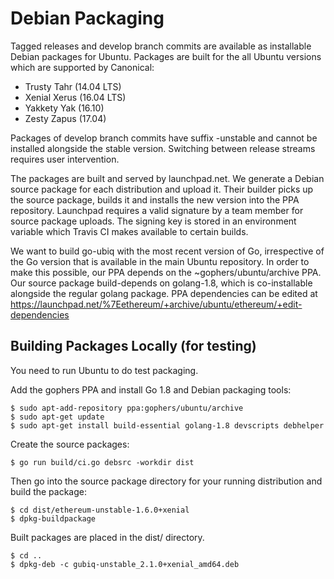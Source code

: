 # Debian Packaging

Tagged releases and develop branch commits are available as installable Debian packages
for Ubuntu. Packages are built for the all Ubuntu versions which are supported by
Canonical:

- Trusty Tahr (14.04 LTS)
- Xenial Xerus (16.04 LTS)
- Yakkety Yak (16.10)
- Zesty Zapus (17.04)

Packages of develop branch commits have suffix -unstable and cannot be installed alongside
the stable version. Switching between release streams requires user intervention.

The packages are built and served by launchpad.net. We generate a Debian source package
for each distribution and upload it. Their builder picks up the source package, builds it
and installs the new version into the PPA repository. Launchpad requires a valid signature
by a team member for source package uploads. The signing key is stored in an environment
variable which Travis CI makes available to certain builds.

We want to build go-ubiq with the most recent version of Go, irrespective of the Go
version that is available in the main Ubuntu repository. In order to make this possible,
our PPA depends on the ~gophers/ubuntu/archive PPA. Our source package build-depends on
golang-1.8, which is co-installable alongside the regular golang package. PPA dependencies
can be edited at https://launchpad.net/%7Eethereum/+archive/ubuntu/ethereum/+edit-dependencies

## Building Packages Locally (for testing)

You need to run Ubuntu to do test packaging.

Add the gophers PPA and install Go 1.8 and Debian packaging tools:

    $ sudo apt-add-repository ppa:gophers/ubuntu/archive
    $ sudo apt-get update
    $ sudo apt-get install build-essential golang-1.8 devscripts debhelper

Create the source packages:

    $ go run build/ci.go debsrc -workdir dist

Then go into the source package directory for your running distribution and build the package:

    $ cd dist/ethereum-unstable-1.6.0+xenial
    $ dpkg-buildpackage

Built packages are placed in the dist/ directory.

    $ cd ..
    $ dpkg-deb -c gubiq-unstable_2.1.0+xenial_amd64.deb
